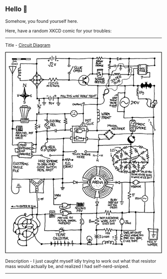 ## Hello 👀

Somehow, you found yourself here.

Here, have a random XKCD comic for your troubles:

-----------------------------------

Title - [Circuit Diagram](https://xkcd.com/730)

![Circuit Diagram](./random_comic.png)

Description - I just caught myself idly trying to work out what that resistor mass would actually be, and realized I had self-nerd-sniped.

-----------------------------------